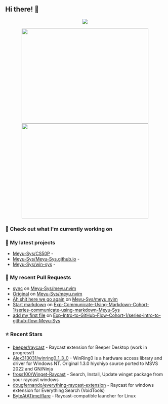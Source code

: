 ## Hi there! 👋

<p align="center"><a href="https://github.com/anuraghazra/github-readme-stats">
  <img align="center" src="https://github-readme-stats.vercel.app/api?username=Meyu-Sys&show_icons=true&theme=aura_dark" />
</a></p>

<p align="center"><a href="https://wakatime.com/@meyu">
  <img align="center" width="400" height="300" src="https://wakatime.com/share/@meyu/3602f6a4-4a98-4c61-b720-31a83ac5cc61.svg" />
</a>
<a href="https://wakatime.com/@meyu">
  <img align="center" width="400" height="300" src="https://wakatime.com/share/@meyu/b854cb88-473a-4974-9484-9720c9e06922.svg" />
</a></p>


### 👷 Check out what I'm currently working on

### 🌱 My latest projects

- [Meyu-Sys/CS50P](https://github.com/Meyu-Sys/CS50P) - 
- [Meyu-Sys/Meyu-Sys.github.io](https://github.com/Meyu-Sys/Meyu-Sys.github.io) - 
- [Meyu-Sys/win-sys](https://github.com/Meyu-Sys/win-sys) - 
### 🔨 My recent Pull Requests

- [sync](https://github.com/Meyu-Sys/meyu.nvim/pull/3) on [Meyu-Sys/meyu.nvim](https://github.com/Meyu-Sys/meyu.nvim)
- [Original](https://github.com/Meyu-Sys/meyu.nvim/pull/2) on [Meyu-Sys/meyu.nvim](https://github.com/Meyu-Sys/meyu.nvim)
- [Ah shit here we go again](https://github.com/Meyu-Sys/meyu.nvim/pull/1) on [Meyu-Sys/meyu.nvim](https://github.com/Meyu-Sys/meyu.nvim)
- [Start markdown](https://github.com/Exp-Communicate-Using-Markdown-Cohort-1/series-communicate-using-markdown-Meyu-Sys/pull/3) on [Exp-Communicate-Using-Markdown-Cohort-1/series-communicate-using-markdown-Meyu-Sys](https://github.com/Exp-Communicate-Using-Markdown-Cohort-1/series-communicate-using-markdown-Meyu-Sys)
- [add my first file](https://github.com/Exp-Intro-to-GitHub-Flow-Cohort-1/series-intro-to-github-flow-Meyu-Sys/pull/3) on [Exp-Intro-to-GitHub-Flow-Cohort-1/series-intro-to-github-flow-Meyu-Sys](https://github.com/Exp-Intro-to-GitHub-Flow-Cohort-1/series-intro-to-github-flow-Meyu-Sys)
### ⭐ Recent Stars

- [beeper/raycast](https://github.com/beeper/raycast) - Raycast extension for Beeper Desktop (work in progress!)
- [Alex313031/winring0_1_3_0](https://github.com/Alex313031/winring0_1_3_0) - WinRing0 is a hardware access library and driver for Windows NT. Original 1.3.0 hiyohiyo source ported to MSVS 2022 and GN/Ninja
- [fross100/Winget-Raycast](https://github.com/fross100/Winget-Raycast) - Search, Install, Update winget package from your raycast windows
- [dougfernando/everything-raycast-extension](https://github.com/dougfernando/everything-raycast-extension) - Raycast for windows extension for Everything Search (VoidTools)
- [ByteAtATime/flare](https://github.com/ByteAtATime/flare) - Raycast-compatible launcher for Linux
  
